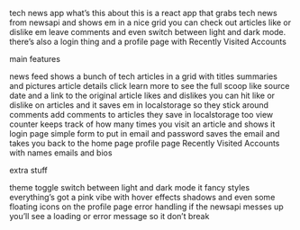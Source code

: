 tech news app what’s this about this is a react app that grabs tech news from newsapi and shows em in a nice grid you can check out articles like or dislike em leave comments and even switch between light and dark mode. there’s also a login thing and a profile page with Recently Visited Accounts

main features

news feed shows a bunch of tech articles in a grid with titles summaries and pictures
article details click learn more to see the full scoop like source date and a link to the original article
likes and dislikes you can hit like or dislike on articles and it saves em in localstorage so they stick around
comments add comments to articles they save in localstorage too
view counter keeps track of how many times you visit an article and shows it
login page simple form to put in email and password saves the email and takes you back to the home page
profile page Recently Visited Accounts with names emails and bios

extra stuff

theme toggle switch between light and dark mode it
fancy styles everything’s got a pink vibe with hover effects shadows and even some floating icons on the profile page
error handling if the newsapi messes up you’ll see a loading or error message so it don’t break